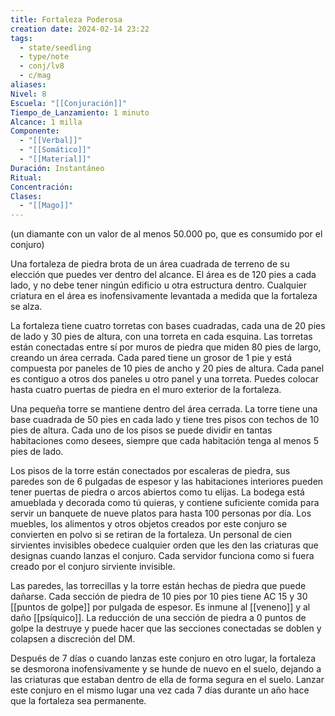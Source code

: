 ```yaml
---
title: Fortaleza Poderosa
creation date: 2024-02-14 23:22
tags:
  - state/seedling
  - type/note
  - conj/lv8
  - c/mag
aliases: 
Nivel: 8
Escuela: "[[Conjuración]]"
Tiempo_de_Lanzamiento: 1 minuto
Alcance: 1 milla
Componente:
  - "[[Verbal]]"
  - "[[Somático]]"
  - "[[Material]]"
Duración: Instantáneo
Ritual: 
Concentración: 
Clases:
  - "[[Mago]]"
---
```

(un diamante con un valor de al menos 50.000 po, que es consumido por el conjuro)

Una fortaleza de piedra brota de un área cuadrada de terreno de su elección que puedes ver dentro del alcance. El área es de 120 pies a cada lado, y no debe tener ningún edificio u otra estructura dentro. Cualquier criatura en el área es inofensivamente levantada a medida que la fortaleza se alza.

La fortaleza tiene cuatro torretas con bases cuadradas, cada una de 20 pies de lado y 30 pies de altura, con una torreta en cada esquina. Las torretas están conectadas entre sí por muros de piedra que miden 80 pies de largo, creando un área cerrada. Cada pared tiene un grosor de 1 pie y está compuesta por paneles de 10 pies de ancho y 20 pies de altura. Cada panel es contiguo a otros dos paneles u otro panel y una torreta. Puedes colocar hasta cuatro puertas de piedra en el muro exterior de la fortaleza.

Una pequeña torre se mantiene dentro del área cerrada. La torre tiene una base cuadrada de 50 pies en cada lado y tiene tres pisos con techos de 10 pies de altura. Cada uno de los pisos se puede dividir en tantas habitaciones como desees, siempre que cada habitación tenga al menos 5 pies de lado. 

Los pisos de la torre están conectados por escaleras de piedra, sus paredes son de 6 pulgadas de espesor y las habitaciones interiores pueden tener puertas de piedra o arcos abiertos como tu elijas. La bodega está amueblada y decorada como tú quieras, y contiene suficiente comida para servir un banquete de nueve platos para hasta 100 personas por día. Los muebles, los alimentos y otros objetos creados por este conjuro se convierten en polvo si se retiran de la fortaleza.
Un personal de cien sirvientes invisibles obedece cualquier orden que les den las criaturas que designas cuando lanzas el conjuro. Cada servidor funciona como si fuera creado por el conjuro sirviente invisible.

Las paredes, las torrecillas y la torre están hechas de piedra que puede dañarse. Cada sección de piedra de 10 pies por 10 pies tiene AC 15 y 30 [[puntos de golpe]] por pulgada de espesor. Es inmune al [[veneno]] y al daño [[psíquico]]. La reducción de una sección de piedra a 0 puntos de golpe la destruye y puede hacer que las secciones conectadas se doblen y colapsen a discreción del DM. 

Después de 7 días o cuando lanzas este conjuro en otro lugar, la fortaleza se desmorona inofensivamente y se hunde de nuevo en el suelo, dejando a las criaturas que estaban dentro de ella de forma segura en el suelo. Lanzar este conjuro en el mismo lugar una vez cada 7 días durante un año hace que la fortaleza sea permanente.